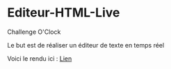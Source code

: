 # Editeur-HTML-Live

Challenge O'Clock

Le but est de réaliser un éditeur de texte en temps réel

Voici le rendu ici : [Lien](https://thibaudmallet.github.io/Editeur-HTML-Live/)
